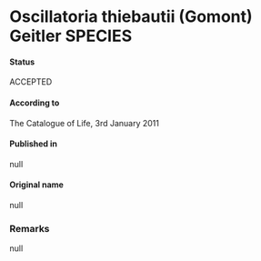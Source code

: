 # Oscillatoria thiebautii (Gomont) Geitler SPECIES

#### Status
ACCEPTED

#### According to
The Catalogue of Life, 3rd January 2011

#### Published in
null

#### Original name
null

### Remarks
null